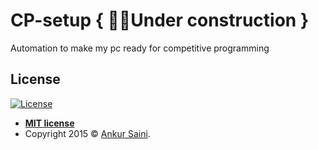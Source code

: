 # CP-setup { 👷‍♂️Under construction }
Automation to make my pc ready for competitive programming

<!--- how to get it running --->
<!--- prerequisits --->

## License

[![License](http://img.shields.io/:license-mit-blue.svg?style=flat-square)](http://badges.mit-license.org)

- **[MIT license](http://opensource.org/licenses/mit-license.php)**
- Copyright 2015 © <a href="https://github.com/Arsenic-ATG" target="_blank">Ankur Saini</a>.

